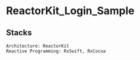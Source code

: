 # ReactorKit_Login_Sample

## Stacks
```
Architecture: ReactorKit
Reactive Programming: RxSwift, RxCocoa
```
